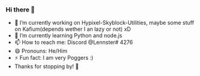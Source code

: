 ### Hi there 👋



- 🔭 I’m currently working on Hypixel-Skyblock-Utilities, maybe some stuff on Kafium(depends wether I an lazy or not) xD
- 🌱 I’m currently learning Python and node.js  
- 📫 How to reach me: Discord @Lennster# 4276  
- 😄 Pronouns: He/Him  
- ⚡ Fun fact: I am very Poggers :)  
- Thanks for stopping by! 👋


